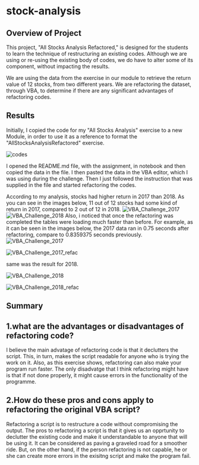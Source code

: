 # stock-analysis
## Overview of Project

This project, "All Stocks Analysis Refactored," is designed for the students to learn the technique of 
restructuring an existing codes. Although we are using or re-using the existing body of codes, we do have to alter 
some of its component, without impacting the results.

We are using the data from the exercise in our module to retrieve the return value of 12 stocks, from two different years.
We are refactoring the dataset, through VBA, to determine if there are any significant advantages of refactoring codes.

## Results
Initially, I copied the code for my "All Stocks Analysis" exercise to a new Module, in order to use it as a reference to format the "AllStocksAnalysisRefactored" exercise. 


![codes](https://user-images.githubusercontent.com/100887673/159148985-46a3865f-67a1-4bed-af68-12b85d669299.png)


I opened the README.md file, with the assignment, in notebook and then copied the data in the file. I then pasted the data in the VBA editor, which I was using during the challenge. Then I just followed the instruction that was supplied in the file and started refactoring the codes.

According to my analysis, stocks had higher return in 2017 than 2018. As you can see in the images below, 11 out of 12 stocks had some kind of return in 2017, compared to 2 out of 12 in 2018. 
![VBA_Challenge_2017](https://user-images.githubusercontent.com/100887673/159149202-bed3b9bb-362d-4310-8f27-59ca29fa3bc4.png)
![VBA_Challenge_2018](https://user-images.githubusercontent.com/100887673/159149208-97766392-b92d-4b41-a93a-c2708a9862a5.png)
Also, i noticed that once the refactoring was completed the tables were loading much faster than before. For example, as it can be seen in the images below, the 2017 data ran in 0.75 seconds after refactoring, compare to 0.8359375 seconds previously.![VBA_Challenge_2017](https://user-images.githubusercontent.com/100887673/159149259-f34f7087-bfc5-4ab1-8734-a3216d4cf878.png)

![VBA_Challenge_2017_refac](https://user-images.githubusercontent.com/100887673/159149266-198b6cc5-5956-41d7-bcee-edb5d4a2b54e.png)

same was the result for 2018.

![VBA_Challenge_2018](https://user-images.githubusercontent.com/100887673/159149281-3d18b797-a23e-46a4-ac7c-72d76a0617dc.png)

![VBA_Challenge_2018_refac](https://user-images.githubusercontent.com/100887673/159149282-a4618528-47b7-4c0a-b876-1f91f6415c56.png)

## Summary

##  1.what are the advantages or disadvantages of refactoring code?
I believe the main advatage of refactoring code is that it declutters the script. This, in turn, makes the script readable for anyone who is trying the work on it. Also, as this exercise shows, refactoring can also make your program run faster.
The only disadvatge that I think refactoring might have is that if not done properly, it might cause errors in the functionality of the programme.

##  2.How do these pros and cons apply to refactoring the original VBA script?
Refactoring a script is to restructure a code without compromising the output. The pros to refactoring a script is that it gives us an opprtunity to declutter the existing code and make it understandable to anyone that will be using it. It can be considered as paving a graveled road for a smoother ride. But, on the other hand, if the person refactoring is not capable, he or she can create more errors in the exisitng script and make the program fail.
